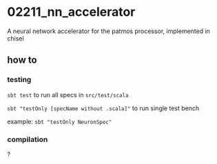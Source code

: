 # 02211_nn_accelerator
A neural network accelerator for the patmos processor, implemented in chisel

## how to
### testing
`sbt test` to run all specs in `src/test/scala`

`sbt "testOnly [specName without .scala]"` to run single test bench

example:
`sbt "testOnly NeuronSpec"`

### compilation
?
